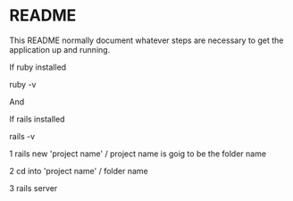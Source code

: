 # README

This README normally document whatever steps are necessary to get the
application up and running.

If ruby installed

  ruby -v
  
And

If rails installed

  rails -v

1 rails new 'project name' / project name is goig to be the folder name

2 cd into 'project name' / folder name

3 rails server

